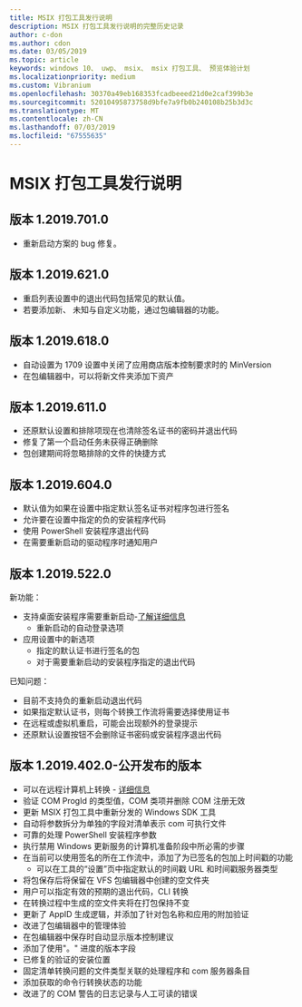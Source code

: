 ```yaml
---
title: MSIX 打包工具发行说明
description: MSIX 打包工具发行说明的完整历史记录
author: c-don
ms.author: cdon
ms.date: 03/05/2019
ms.topic: article
keywords: windows 10、 uwp、 msix、 msix 打包工具、 预览体验计划
ms.localizationpriority: medium
ms.custom: Vibranium
ms.openlocfilehash: 30370a49eb168353fcadbeeed21d0e2caf399b3e
ms.sourcegitcommit: 52010495873758d9bfe7a9fb0b240108b25b3d3c
ms.translationtype: MT
ms.contentlocale: zh-CN
ms.lasthandoff: 07/03/2019
ms.locfileid: "67555635"
---
```

# <a name="msix-packaging-tool-release-notes"></a>MSIX 打包工具发行说明

## <a name="version-120197010"></a>版本 1.2019.701.0

- 重新启动方案的 bug 修复。

## <a name="version-120196210"></a>版本 1.2019.621.0

- 重启列表设置中的退出代码包括常见的默认值。
- 若要添加新、 未知与自定义功能，通过包编辑器的功能。

## <a name="version-120196180"></a>版本 1.2019.618.0

- 自动设置为 1709 设置中关闭了应用商店版本控制要求时的 MinVersion
- 在包编辑器中，可以将新文件夹添加下资产

## <a name="version-120196110"></a>版本 1.2019.611.0

- 还原默认设置和排除项现在也清除签名证书的密码并退出代码
- 修复了第一个启动任务未获得正确删除
- 包创建期间将忽略排除的文件的快捷方式

## <a name="version-120196040"></a>版本 1.2019.604.0

- 默认值为如果在设置中指定默认签名证书对程序包进行签名
- 允许要在设置中指定的负的安装程序代码
- 使用 PowerShell 安装程序退出代码
- 在需要重新启动的驱动程序时通知用户

## <a name="version-120195220"></a>版本 1.2019.522.0

新功能：

- 支持桌面安装程序需要重新启动-[了解详细信息](../support-restart.md)
    - 重新启动的自动登录选项 
- 应用设置中的新选项
    - 指定的默认证书进行签名的包 
    - 对于需要重新启动的安装程序指定的退出代码
    
已知问题：

- 目前不支持负的重新启动退出代码
- 如果指定默认证书，则每个转换工作流将需要选择使用证书
- 在远程或虚拟机重启，可能会出现额外的登录提示 
- 还原默认设置按钮不会删除证书密码或安装程序退出代码

## <a name="version-120194020---public-release"></a>版本 1.2019.402.0-公开发布的版本

 - 可以在远程计算机上转换 - [详细信息](../remote-conversion-setup.md)
 - 验证 COM ProgId 的类型值，COM 类项并删除 COM 注册无效
 - 更新 MSIX 打包工具中重新分发的 Windows SDK 工具 
 - 自动将参数拆分为单独的字段对清单表示 com 可执行文件
 - 可靠的处理 PowerShell 安装程序参数
 - 执行禁用 Windows 更新服务的计算机准备阶段中所必需的步骤
- 在当前可以使用签名的所在工作流中，添加了为已签名的包加上时间戳的功能
    - 可以在工具的“设置”页中指定默认的时间戳 URL 和时间戳服务器类型 
- 将包保存后将保留在 VFS 包编辑器中创建的空文件夹
- 用户可以指定有效的预期的退出代码，CLI 转换
- 在转换过程中生成的空文件夹将在打包保持不变
- 更新了 AppID 生成逻辑，并添加了针对包名称和应用的附加验证 
- 改进了包编辑器中的管理体验
- 在包编辑器中保存时自动显示版本控制建议
- 添加了使用"。" 进度的版本字段
- 已修复的验证的安装位置
- 固定清单转换问题的文件类型关联的处理程序和 com 服务器条目
- 添加获取的命令行转换状态的功能
- 改进了的 COM 警告的日志记录与人工可读的错误
